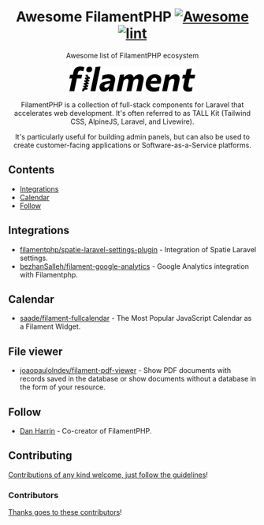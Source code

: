 <div align="center">

<!-- title -->

<!--lint ignore no-dead-urls-->

# Awesome FilamentPHP [![Awesome](https://awesome.re/badge.svg)](https://awesome.re) [![lint](https://github.com/damian-developer/awesome-filamentphp/actions/workflows/lint.yaml/badge.svg)](https://github.com/damian-developer/awesome-filamentphp/actions/workflows/lint.yaml)

<!-- subtitle -->

Awesome list of FilamentPHP ecosystem

<!-- image -->

<a href="https://filamentphp.com/" target="_blank" rel="noopener noreferrer">
  <img src="./assets/logo.svg" />
</a>

<!-- description -->

FilamentPHP is a collection of full-stack components for Laravel that accelerates web development. It's often referred to as TALL Kit (Tailwind CSS, AlpineJS, Laravel, and Livewire).

It's particularly useful for building admin panels, but can also be used to create customer-facing applications or Software-as-a-Service platforms. 

</div>

<!-- TOC -->

## Contents

- [Integrations](#integrations)
- [Calendar](#calendar)
- [Follow](#follow)

<!-- CONTENT -->

## Integrations

- [filamentphp/spatie-laravel-settings-plugin](https://github.com/filamentphp/spatie-laravel-settings-plugin) - Integration of Spatie Laravel settings.
- [bezhanSalleh/filament-google-analytics](https://github.com/bezhanSalleh/filament-google-analytics) - Google Analytics integration with Filamentphp. 

## Calendar

- [saade/filament-fullcalendar](https://github.com/saade/filament-fullcalendar) - The Most Popular JavaScript Calendar as a Filament Widget.

## File viewer

- [joaopaulolndev/filament-pdf-viewer](https://github.com/joaopaulolndev/filament-pdf-viewer) - Show PDF documents with records saved in the database or show documents without a database in the form of your resource.


<!-- END CONTENT -->

## Follow

- [Dan Harrin](https://x.com/danjharrin) - Co-creator of FilamentPHP.

## Contributing

[Contributions of any kind welcome, just follow the guidelines](contributing.md)!

### Contributors

[Thanks goes to these contributors](https://github.com/damian-developer/awesome-filamentphp/graphs/contributors)!

